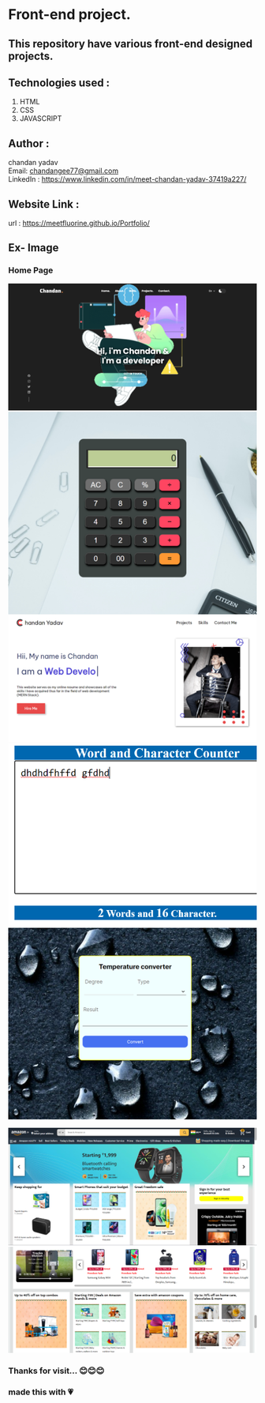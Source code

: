 # Front-end project. 

## This repository have various front-end designed projects.

## Technologies used :
   1. HTML
   2. CSS
   3. JAVASCRIPT

## Author :
   chandan yadav
   <br>
   Email: chandangee77@gmail.com
   <br>
   LinkedIn : https://www.linkedin.com/in/meet-chandan-yadav-37419a227/

## Website Link :
   url : https://meetfluorine.github.io/Portfolio/

## Ex- Image
### Home Page
![Screenshot 2023-12-19 222803](https://github.com/MeetFluorine/Projects/blob/main/portfolioO/images/visual/screenshot1.png)
![Screenshot 2023-12-19 220750](https://github.com/MeetFluorine/Portfolio/blob/main/assets/images/calc.png)
![Screenshot 2023-12-19 220838](https://github.com/MeetFluorine/Portfolio/blob/main/assets/images/portfolio.png)
![Screenshot 2023-12-19 220936](https://github.com/MeetFluorine/Portfolio/blob/main/assets/images/wordcounter.png)
![Screenshot 2023-12-19 221028](https://github.com/MeetFluorine/Portfolio/blob/main/assets/images/temp.png)

<!-- ### Footer Page -->
![Screenshot 2023-12-19 221108](https://github.com/MeetFluorine/amazon-clone/blob/main/assest/screenshot1.png)
![Screenshot 2023-12-19 221136](https://github.com/MeetFluorine/amazon-clone/blob/main/assest/screenshot4.png)


### Thanks for visit... 😊😊😊

### made this with 💗
